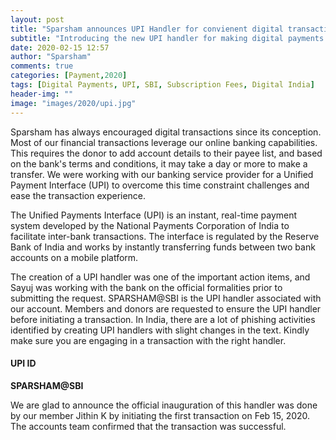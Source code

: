 ```yaml
---
layout: post
title: "Sparsham announces UPI Handler for convienent digital transactions"
subtitle: "Introducing the new UPI handler for making digital payments."
date: 2020-02-15 12:57
author: "Sparsham"
comments: true
categories: [Payment,2020]
tags: [Digital Payments, UPI, SBI, Subscription Fees, Digital India]
header-img: ""
image: "images/2020/upi.jpg"
---
```


Sparsham has always encouraged digital transactions since its conception. Most of our financial transactions leverage our online banking capabilities. This requires the donor to add account details to their payee list, and based on the bank's terms and conditions, it may take a day or more to make a transfer. We were working with our banking service provider for a Unified Payment Interface (UPI) to overcome this time constraint challenges and ease the transaction experience. 

The Unified Payments Interface (UPI) is an instant, real-time payment system developed by the National Payments Corporation of India to facilitate inter-bank transactions. The interface is regulated by the Reserve Bank of India and works by instantly transferring funds between two bank accounts on a mobile platform.

The creation of a UPI handler was one of the important action items, and Sayuj was working with the bank on the official formalities prior to submitting the request. SPARSHAM@SBI is the UPI handler associated with our account. Members and donors are requested to ensure the UPI handler before initiating a transaction. In India, there are a lot of phishing activities identified by creating UPI handlers with slight changes in the text. Kindly make sure you are engaging in a transaction with the right handler.

#### UPI ID ####
 **SPARSHAM@SBI**

 We are glad to announce the official inauguration of this handler was done by our member Jithin K by initiating the first transaction on Feb 15, 2020. The accounts team confirmed that the transaction was successful.



[UPI]: https://en.wikipedia.org/wiki/Unified_Payments_Interface]
